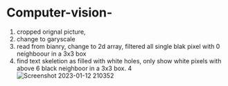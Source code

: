 # Computer-vision-
1. cropped orignal picture,
2. change to garyscale
3. read from bianry, change to 2d array, filtered all single blak pixel with 0 neighboour in a 3x3 box
4. find text skeletion as filled with white holes, only show white pixels with above 6 black neighboor in a 3x3 box.
4
![Screenshot 2023-01-12 210352](https://user-images.githubusercontent.com/124453554/216779061-e6804f32-eb63-476c-ad68-c8dba018ed6f.png)
